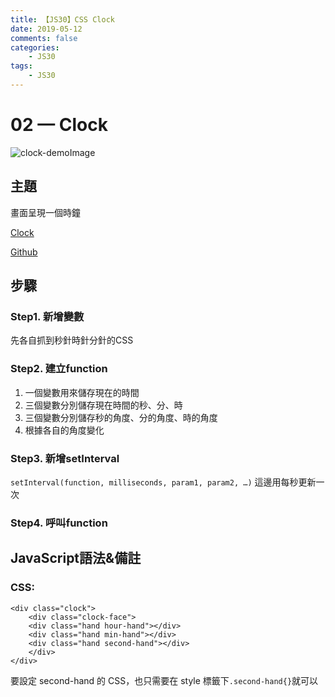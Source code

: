 ```yaml
---
title: 【JS30】CSS Clock
date: 2019-05-12
comments: false
categories:
    - JS30
tags:
    - JS30
---
```


# 02 — Clock

![clock-demoImage](0_dD6RkQlAXD35bd7-.png)

## 主題

畫面呈現一個時鐘

[Clock](https://des86532.github.io/javascript-30/02_JS-and-CSS-Clock/index.html)

[Github](https://github.com/des86532/javascript-30/tree/master/02_JS-and-CSS-Clock)

## 步驟

### Step1. 新增變數

先各自抓到秒針時針分針的CSS

### Step2. 建立function

1. 一個變數用來儲存現在的時間
2. 三個變數分別儲存現在時間的秒、分、時
3. 三個變數分別儲存秒的角度、分的角度、時的角度
4. 根據各自的角度變化

### Step3. 新增setInterval

`setInterval(function, milliseconds, param1, param2, …)` 這邊用每秒更新一次

### Step4. 呼叫function

## JavaScript語法&備註

### CSS:

```
<div class="clock">
    <div class="clock-face">
    <div class="hand hour-hand"></div>
    <div class="hand min-hand"></div>
    <div class="hand second-hand"></div>
    </div>
</div>
```
要設定 second-hand 的 CSS，也只需要在 style 標籤下`.second-hand{}`就可以